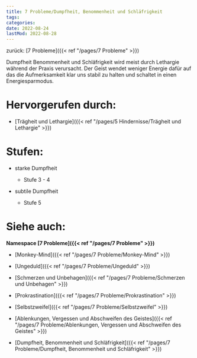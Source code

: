 ```yaml
---
title: 7 Probleme/Dumpfheit, Benommenheit und Schläfrigkeit
tags:
categories:
date: 2022-08-24
lastMod: 2022-08-28
---
```

zurück: [7 Probleme]({{< ref "/pages/7 Probleme" >}})



Dumpfheit Benommenheit und Schläfrigkeit wird meist durch Lethargie während der Praxis verursacht. Der Geist wendet weniger Energie dafür auf das die Aufmerksamkeit klar uns stabil zu halten und schaltet in einen Energiesparmodus.



# Hervorgerufen durch:

  + [Trägheit und Lethargie]({{< ref "/pages/5 Hindernisse/Trägheit und Lethargie" >}})



# Stufen:

  + starke Dumpfheit

    + Stufe 3 - 4

  + subtile Dumpfheit

    + Stufe 5



# Siehe auch:

**Namespace [7 Probleme]({{< ref "/pages/7 Probleme" >}})**

  + [Monkey-Mind]({{< ref "/pages/7 Probleme/Monkey-Mind" >}})

  + [Ungeduld]({{< ref "/pages/7 Probleme/Ungeduld" >}})

  + [Schmerzen und Unbehagen]({{< ref "/pages/7 Probleme/Schmerzen und Unbehagen" >}})

  + [Prokrastination]({{< ref "/pages/7 Probleme/Prokrastination" >}})

  + [Selbstzweifel]({{< ref "/pages/7 Probleme/Selbstzweifel" >}})

  + [Ablenkungen, Vergessen und Abschweifen des Geistes]({{< ref "/pages/7 Probleme/Ablenkungen, Vergessen und Abschweifen des Geistes" >}})

  + [Dumpfheit, Benommenheit und Schläfrigkeit]({{< ref "/pages/7 Probleme/Dumpfheit, Benommenheit und Schläfrigkeit" >}})


